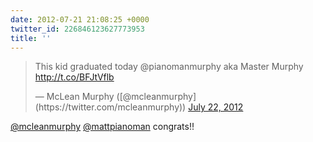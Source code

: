 ```yaml
---
date: 2012-07-21 21:08:25 +0000
twitter_id: 226846123627773953
title: ''
---
```


<blockquote class="twitter-tweet"><p lang="en" dir="ltr">This kid graduated today @pianomanmurphy aka Master Murphy <a href="http://t.co/BFJtVflb">http://t.co/BFJtVflb</a></p>&mdash; McLean Murphy ([@mcleanmurphy](https://twitter.com/mcleanmurphy)) <a href="https://twitter.com/mcleanmurphy/status/226835740816994305?ref_src=twsrc%5Etfw">July 22, 2012</a></blockquote>
<script async src="https://platform.twitter.com/widgets.js" charset="utf-8"></script>

[@mcleanmurphy](https://twitter.com/mcleanmurphy) [@mattpianoman](https://twitter.com/mattpianoman) congrats!!
